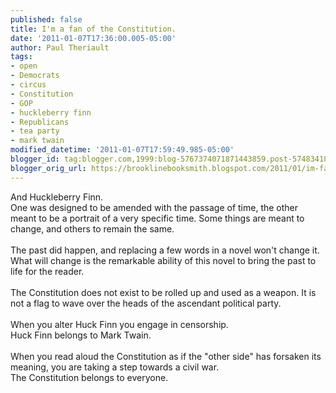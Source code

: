 ```yaml
---
published: false
title: I'm a fan of the Constitution.
date: '2011-01-07T17:36:00.005-05:00'
author: Paul Theriault
tags:
- open
- Democrats
- circus
- Constitution
- GOP
- huckleberry finn
- Republicans
- tea party
- mark twain
modified_datetime: '2011-01-07T17:59:49.985-05:00'
blogger_id: tag:blogger.com,1999:blog-5767374071871443859.post-5748341898215394214
blogger_orig_url: https://brooklinebooksmith.blogspot.com/2011/01/im-fan-of-constitution.html
---
```


And Huckleberry Finn.<br />One was designed to be amended with the passage of time, the other meant to be a portrait of a very specific time.  Some things are meant to change, and others to remain the same.<br /><br />The past did happen, and replacing a few words in a novel won't change it.  What will change is the remarkable ability of this novel to bring the past to life for the reader.<br /><br />The Constitution does not exist to be rolled up and used as a weapon.  It is not a flag to wave over the heads of the ascendant political party.  <br /><br />When you alter Huck Finn you engage in censorship.<br />Huck Finn belongs to Mark Twain.<br /><br />When you read aloud the Constitution as if the "other side" has forsaken its meaning, you are taking a step towards a civil war.<br />The Constitution belongs to everyone.